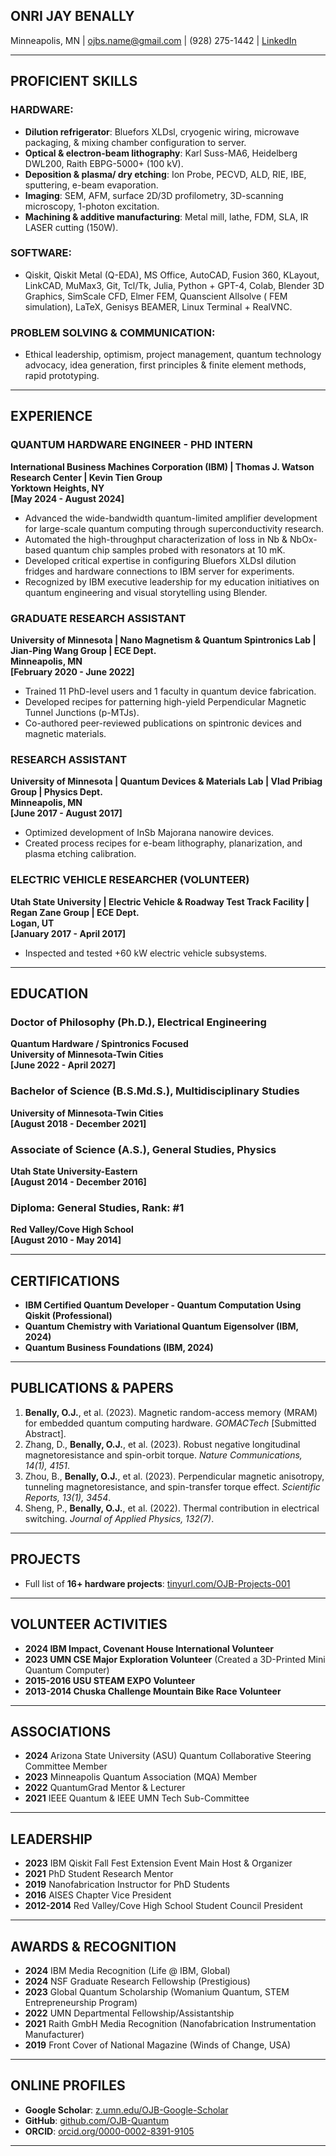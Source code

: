## ONRI JAY BENALLY

Minneapolis, MN | ojbs.name@gmail.com | (928) 275-1442 | [LinkedIn](https://tinyurl.com/OJB-Linkedln)

---

## PROFICIENT SKILLS

### HARDWARE:
- **Dilution refrigerator**: Bluefors XLDsl, cryogenic wiring, microwave packaging, & mixing chamber configuration to server.
- **Optical & electron-beam lithography**: Karl Suss-MA6, Heidelberg DWL200, Raith EBPG-5000+ (100 kV).
- **Deposition & plasma/ dry etching**: Ion Probe, PECVD, ALD, RIE, IBE, sputtering, e-beam evaporation.
- **Imaging**: SEM, AFM, surface 2D/3D profilometry, 3D-scanning microscopy, 1-photon excitation.
- **Machining & additive manufacturing**: Metal mill, lathe, FDM, SLA, IR LASER cutting (150W).

### SOFTWARE:
- Qiskit, Qiskit Metal (Q-EDA), MS Office, AutoCAD, Fusion 360, KLayout, LinkCAD, MuMax3, Git, Tcl/Tk, Julia, Python + GPT-4, Colab, Blender 3D Graphics, SimScale CFD, Elmer FEM, Quanscient Allsolve ( FEM simulation), LaTeX, Genisys BEAMER, Linux Terminal + RealVNC.

### PROBLEM SOLVING & COMMUNICATION:
- Ethical leadership, optimism, project management, quantum technology advocacy, idea generation, first principles & finite element methods, rapid prototyping.

---

## EXPERIENCE

### QUANTUM HARDWARE ENGINEER - PHD INTERN  
**International Business Machines Corporation (IBM) | Thomas J. Watson Research Center | Kevin Tien Group**  
**Yorktown Heights, NY**  
**[May 2024 - August 2024]**
- Advanced the wide-bandwidth quantum-limited amplifier development for large-scale quantum computing through superconductivity research.
- Automated the high-throughput characterization of loss in Nb & NbOx-based quantum chip samples probed with resonators at 10 mK.
- Developed critical expertise in configuring Bluefors XLDsI dilution fridges and hardware connections to IBM server for experiments.
- Recognized by IBM executive leadership for my education initiatives on quantum engineering and visual storytelling using Blender.

### GRADUATE RESEARCH ASSISTANT  
**University of Minnesota | Nano Magnetism & Quantum Spintronics Lab | Jian-Ping Wang Group | ECE Dept.**  
**Minneapolis, MN**  
**[February 2020 - June 2022]**
- Trained 11 PhD-level users and 1 faculty in quantum device fabrication.
- Developed recipes for patterning high-yield Perpendicular Magnetic Tunnel Junctions (p-MTJs).
- Co-authored peer-reviewed publications on spintronic devices and magnetic materials.

### RESEARCH ASSISTANT  
**University of Minnesota | Quantum Devices & Materials Lab | Vlad Pribiag Group | Physics Dept.**  
**Minneapolis, MN**  
**[June 2017 - August 2017]**
- Optimized development of InSb Majorana nanowire devices.
- Created process recipes for e-beam lithography, planarization, and plasma etching calibration.

### ELECTRIC VEHICLE RESEARCHER (VOLUNTEER)  
**Utah State University | Electric Vehicle & Roadway Test Track Facility | Regan Zane Group | ECE Dept.**  
**Logan, UT**  
**[January 2017 - April 2017]**
- Inspected and tested +60 kW electric vehicle subsystems.

---

## EDUCATION

### **Doctor of Philosophy (Ph.D.), Electrical Engineering**  
**Quantum Hardware / Spintronics Focused**  
**University of Minnesota-Twin Cities**  
**[June 2022 - April 2027]**

### **Bachelor of Science (B.S.Md.S.), Multidisciplinary Studies**  
**University of Minnesota-Twin Cities**  
**[August 2018 - December 2021]**

### **Associate of Science (A.S.), General Studies, Physics**  
**Utah State University-Eastern**  
**[August 2014 - December 2016]**

### **Diploma: General Studies, Rank: #1**  
**Red Valley/Cove High School**  
**[August 2010 - May 2014]**

---

## CERTIFICATIONS

- **IBM Certified Quantum Developer - Quantum Computation Using Qiskit (Professional)**
- **Quantum Chemistry with Variational Quantum Eigensolver (IBM, 2024)**
- **Quantum Business Foundations (IBM, 2024)**

---

## PUBLICATIONS & PAPERS

1. **Benally, O.J.**, et al. (2023). Magnetic random-access memory (MRAM) for embedded quantum computing hardware. *GOMACTech* [Submitted Abstract].
2. Zhang, D., **Benally, O.J.**, et al. (2023). Robust negative longitudinal magnetoresistance and spin-orbit torque. *Nature Communications, 14(1), 4151*.
3. Zhou, B., **Benally, O.J.**, et al. (2023). Perpendicular magnetic anisotropy, tunneling magnetoresistance, and spin-transfer torque effect. *Scientific Reports, 13(1), 3454*.
4. Sheng, P., **Benally, O.J.**, et al. (2022). Thermal contribution in electrical switching. *Journal of Applied Physics, 132(7)*.

---

## PROJECTS

- Full list of **16+ hardware projects**: [tinyurl.com/OJB-Projects-001](https://tinyurl.com/OJB-Projects-001)

---

## VOLUNTEER ACTIVITIES

- **2024 IBM Impact, Covenant House International Volunteer**
- **2023 UMN CSE Major Exploration Volunteer** (Created a 3D-Printed Mini Quantum Computer)
- **2015-2016 USU STEAM EXPO Volunteer**
- **2013-2014 Chuska Challenge Mountain Bike Race Volunteer**

---

## ASSOCIATIONS

- **2024** Arizona State University (ASU) Quantum Collaborative Steering Committee Member
- **2023** Minneapolis Quantum Association (MQA) Member
- **2022** QuantumGrad Mentor & Lecturer
- **2021** IEEE Quantum & IEEE UMN Tech Sub-Committee

---

## LEADERSHIP

- **2023** IBM Qiskit Fall Fest Extension Event Main Host & Organizer
- **2021** PhD Student Research Mentor
- **2019** Nanofabrication Instructor for PhD Students
- **2016** AISES Chapter Vice President
- **2012-2014** Red Valley/Cove High School Student Council President

---

## AWARDS & RECOGNITION

- **2024** IBM Media Recognition (Life @ IBM, Global)
- **2024** NSF Graduate Research Fellowship (Prestigious)
- **2023** Global Quantum Scholarship (Womanium Quantum, STEM Entrepreneurship Program)
- **2022** UMN Departmental Fellowship/Assistantship
- **2021** Raith GmbH Media Recognition (Nanofabrication Instrumentation Manufacturer)
- **2019** Front Cover of National Magazine (Winds of Change, USA)

---

## ONLINE PROFILES

- **Google Scholar**: [z.umn.edu/OJB-Google-Scholar](https://z.umn.edu/OJB-Google-Scholar)
- **GitHub**: [github.com/OJB-Quantum](https://github.com/OJB-Quantum)
- **ORCID**: [orcid.org/0000-0002-8391-9105](https://orcid.org/0000-0002-8391-9105)

---
